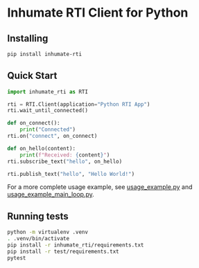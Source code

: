 # Inhumate RTI Client for Python

## Installing

```sh
pip install inhumate-rti
```

## Quick Start

```python
import inhumate_rti as RTI

rti = RTI.Client(application="Python RTI App")
rti.wait_until_connected()

def on_connect():
    print("Connected")
rti.on("connect", on_connect)

def on_hello(content): 
    print(f"Received: {content}")
rti.subscribe_text("hello", on_hello)

rti.publish_text("hello", "Hello World!")
```

For a more complete usage example, see 
[usage_example.py](https://github.com/inhumatesystems/rti-client/blob/main/python/test/usage_example.py) and 
[usage_example_main_loop.py](https://github.com/inhumatesystems/rti-client/blob/main/python/test/usage_example_main_loop.py).

## Running tests

```sh
python -m virtualenv .venv
. .venv/bin/activate
pip install -r inhumate_rti/requirements.txt 
pip install -r test/requirements.txt
pytest
```
